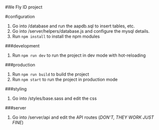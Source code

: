 #We Fly ID project

#configuration
1. Go into /database and run the aapdb.sql to insert tables, etc.
2. Go into /server/helpers/database.js and configure the mysql details.
3. Run `npm install` to install the npm modules

###development
1. Run `npm run dev` to run the project in dev mode with hot-reloading

###production
1. Run `npm run build` to build the project
2. Run `npm start` to run the project in production mode

###styling
1. Go into /styles/base.sass and edit the css

###server
1. Go into /server/api and edit the API routes (_DON'T, THEY WORK JUST FINE_)